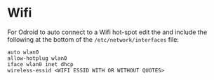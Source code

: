 # Wifi

For Odroid to auto connect to a Wifi hot-spot edit the
and include the following at the bottom of the `/etc/network/interfaces`
file:

    auto wlan0
    allow-hotplug wlan0
    iface wlan0 inet dhcp
    wireless-essid <WIFI ESSID WITH OR WITHOUT QUOTES>
